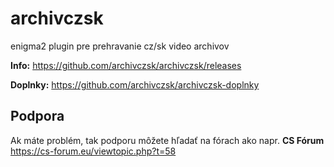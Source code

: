 archivczsk
==========
enigma2 plugin pre prehravanie cz/sk video archivov

**Info:** https://github.com/archivczsk/archivczsk/releases

**Doplnky:** https://github.com/archivczsk/archivczsk-doplnky

## Podpora
Ak máte problém, tak podporu môžete hľadať na fórach ako napr. **CS Fórum** https://cs-forum.eu/viewtopic.php?t=58
